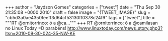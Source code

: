 
+++
author = "Jaydson Gomes"
categories = ["tweet"]
date = "Thu Sep 30 21:35:08 +0000 2010"
draft = false
image = "{TWEET_IMAGE}"
slug = "cb5d3a0ae4350feeff3d64cf53130ff0378c24f9"
tags = ["tweet"]
title = """RT @ornitorrinco: ó a @ca..."""
+++
RT @ornitorrinco: ó a @camilasan no Linux Today =D parabéns! http://www.linuxtoday.com/news_story.php3?ltsn=2010-09-30-024-35-NW-KE
